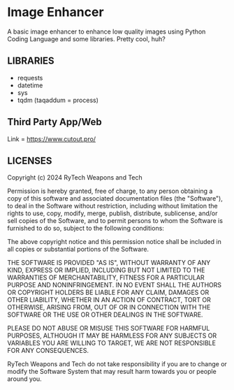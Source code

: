 # Image Enhancer

A basic image enhancer to enhance low quality images using Python Coding Language and some libraries. Pretty cool, huh?

## LIBRARIES

- requests
- datetime
- sys
- tqdm (taqaddum = process)

## Third Party App/Web
Link = https://www.cutout.pro/

## LICENSES

Copyright (c) 2024 RyTech Weapons and Tech

Permission is hereby granted, free of charge, to any person obtaining a copy of this software and associated documentation files (the "Software"), to deal in the Software without restriction, including without limitation the rights to use, copy, modify, merge, publish, distribute, sublicense, and/or sell copies of the Software, and to permit persons to whom the Software is furnished to do so, subject to the following conditions:

The above copyright notice and this permission notice shall be included in all copies or substantial portions of the Software.

THE SOFTWARE IS PROVIDED "AS IS", WITHOUT WARRANTY OF ANY KIND, EXPRESS OR IMPLIED, INCLUDING BUT NOT LIMITED TO THE WARRANTIES OF MERCHANTABILITY, FITNESS FOR A PARTICULAR PURPOSE AND NONINFRINGEMENT. IN NO EVENT SHALL THE AUTHORS OR COPYRIGHT HOLDERS BE LIABLE FOR ANY CLAIM, DAMAGES OR OTHER LIABILITY, WHETHER IN AN ACTION OF CONTRACT, TORT OR OTHERWISE, ARISING FROM, OUT OF OR IN CONNECTION WITH THE SOFTWARE OR THE USE OR OTHER DEALINGS IN THE SOFTWARE.

PLEASE DO NOT ABUSE OR MISUSE THIS SOFTWARE FOR HARMFUL PURPOSES, ALTHOUGH IT MAY BE HARMLESS FOR ANY SUBJECTS OR VARIABLES YOU ARE WILLING TO TARGET, WE ARE NOT RESPONSIBLE FOR ANY CONSEQUENCES.

RyTech Weapons and Tech do not take responsibility if you are to change or modify the Software System that may result harm towards you or people around you.
